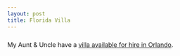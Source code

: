 ```yaml
---
layout: post
title: Florida Villa
---
```

<a onblur="try {parent.deselectBloggerImageGracefully();} catch(e) {}" href="http://bp2.blogger.com/_BamEf6W6pns/SBS77eC3WWI/AAAAAAAAADc/6zFclR8AOgU/s1600-h/537.jpg"><img style="margin: 0px auto 10px; display: block; text-align: center; cursor: pointer;" src="http://bp2.blogger.com/_BamEf6W6pns/SBS77eC3WWI/AAAAAAAAADc/6zFclR8AOgU/s320/537.jpg" alt="" id="BLOGGER_PHOTO_ID_5193982900616780130" border="0" /></a>
My Aunt &amp; Uncle have a <a href="http://www.shrovervillasflorida.com">villa available for hire in Orlando</a>.<div class="blogger-post-footer"><img width='1' height='1' src='https://blogger.googleusercontent.com/tracker/6550447907550133610-8656908879072754467?l=www.secomputing.co.uk' alt='' /></div>